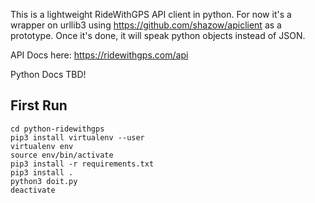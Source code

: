 This is a lightweight RideWithGPS API client in python. For now it's a wrapper on 
urllib3 using https://github.com/shazow/apiclient as a prototype.  Once it's done,
it will speak python objects instead of JSON.

API Docs here: https://ridewithgps.com/api

Python Docs TBD!

## First Run

    cd python-ridewithgps
    pip3 install virtualenv --user
    virtualenv env
    source env/bin/activate
    pip3 install -r requirements.txt
    pip3 install .
    python3 doit.py
    deactivate